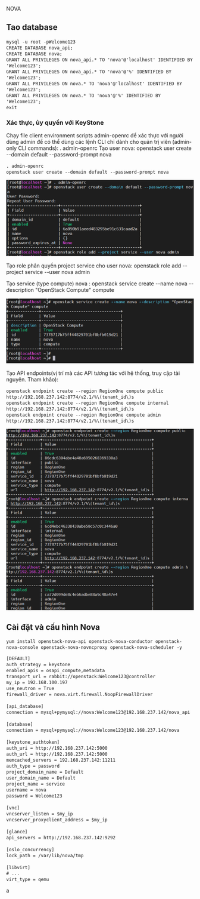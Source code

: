 NOVA


## Tao database

```
mysql -u root -pWelcome123
CREATE DATABASE nova_api;
CREATE DATABASE nova;
GRANT ALL PRIVILEGES ON nova_api.* TO 'nova'@'localhost' IDENTIFIED BY 'Welcome123';
GRANT ALL PRIVILEGES ON nova_api.* TO 'nova'@'%' IDENTIFIED BY 'Welcome123';
GRANT ALL PRIVILEGES ON nova.* TO 'nova'@'localhost' IDENTIFIED BY 'Welcome123';
GRANT ALL PRIVILEGES ON nova.* TO 'nova'@'%' IDENTIFIED BY 'Welcome123';
exit
```
###  Xác thực, ủy quyền với KeyStone
Chạy file client environment scripts admin-openrc để xác thực với người dùng admin để có thể dùng các lệnh CLI chỉ dành cho quản trị viên (admin-only CLI commands): . admin-openrc
Tạo user nova: openstack user create --domain default --password-prompt nova

```
. admin-openrc
openstack user create --domain default --password-prompt nova
```

![](./Image/1.png)

Tạo role phân quyền project service cho user nova: openstack role add --project service --user nova admin

Tạo service (type compute) nova : openstack service create --name nova --description "OpenStack Compute" compute

![](./Image/2.png)

Tạo API endpoints(vị trí mà các API tương tác với hệ thống, truy cập tài nguyên. Tham khảo):

```
openstack endpoint create --region RegionOne compute public http://192.168.237.142:8774/v2.1/%\(tenant_id\)s
openstack endpoint create --region RegionOne compute internal http://192.168.237.142:8774/v2.1/%\(tenant_id\)s
openstack endpoint create --region RegionOne compute admin http://192.168.237.142:8774/v2.1/%\(tenant_id\)s
```

![](./Image/3.png)


## Cài đặt và cấu hình Nova
```
yum install openstack-nova-api openstack-nova-conductor openstack-nova-console openstack-nova-novncproxy openstack-nova-scheduler -y
```

```
[DEFAULT]
auth_strategy = keystone
enabled_apis = osapi_compute,metadata
transport_url = rabbit://openstack:Welcome123@controller
my_ip = 192.168.100.197
use_neutron = True
firewall_driver = nova.virt.firewall.NoopFirewallDriver

[api_database]
connection = mysql+pymysql://nova:Welcome123@192.168.237.142/nova_api

[database]
connection = mysql+pymysql://nova:Welcome123@192.168.237.142/nova

[keystone_authtoken]
auth_uri = http://192.168.237.142:5000
auth_url = http://192.168.237.142:5000
memcached_servers = 192.168.237.142:11211
auth_type = password
project_domain_name = Default
user_domain_name = Default
project_name = service
username = nova
password = Welcome123

[vnc]
vncserver_listen = $my_ip
vncserver_proxyclient_address = $my_ip

[glance]
api_servers = http://192.168.237.142:9292

[oslo_concurrency]
lock_path = /var/lib/nova/tmp

[libvirt]
# ...
virt_type = qemu
```
a
